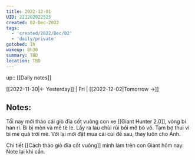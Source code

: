 ```yaml
---
title: 2022-12-01
UID: 221202022525
created: 02-Dec-2022
tags:
  - 'created/2022/Dec/02'
  - 'daily/private'
gotobed: 1h
wakeup: 8h30
summary: TBD
location: TBD
---
```

up:: [[Daily notes]]

[[2022-11-30|<- Yesterday]] | Fri | [[2022-12-02|Tomorrow ->]]

## Notes:

Tối nay mới tháo cái giò đĩa cốt vuông con xe [[Giant Hunter 2.0]], vòng bi han rỉ. Bi bị mòn và mẻ tè le. Lấy ra lau chùi rùi bôi mỡ bò vô. Tạm bợ thui vì bi mẻ quá trời mẻ. Với lại mới đặt mua cái cùi đề sau, thay luôn cho Ánh.

Chi tiết [[Cách tháo giò đĩa cốt vuông]] mình làm trên con Giant hôm nay. Note lại khi cần.

